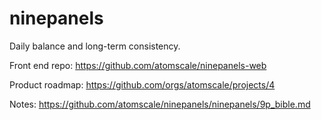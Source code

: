 # ninepanels
Daily balance and long-term consistency.

Front end repo: https://github.com/atomscale/ninepanels-web

Product roadmap: https://github.com/orgs/atomscale/projects/4

Notes: https://github.com/atomscale/ninepanels/ninepanels/9p_bible.md